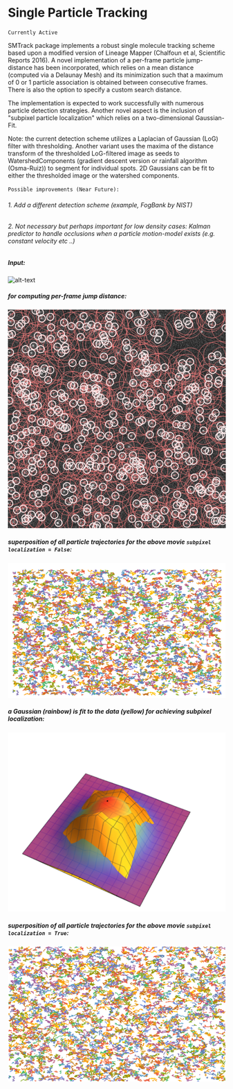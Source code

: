 Single Particle Tracking
=======

`Currently Active`

SMTrack package implements a robust single molecule tracking scheme based upon a modified version of Lineage Mapper (Chalfoun et al, Scientific Reports 2016). A novel implementation of a per-frame particle jump-distance has been incorporated, which relies on a mean distance (computed via a Delaunay Mesh) and its minimization such that a maximum of 0 or 1 particle association is obtained between consecutive frames. There is also the option to specify a custom search distance.

The implementation is expected to work successfully with numerous particle detection strategies. Another novel aspect is the inclusion of "subpixel particle localization" which relies on a two-dimensional Gaussian-Fit.

Note: the current detection scheme utilizes a Laplacian of Gaussian (LoG) filter with thresholding. Another variant uses the maxima of the distance transform of the thresholded LoG-filtered image as seeds to WatershedComponents (gradient descent version or rainfall algorithm (Osma-Ruiz)) to segment for individual spots. 2D Gaussians can be fit to either the thresholded image or the watershed components.

`Possible improvements (Near Future):`

###### 1. Add a different detection scheme (example, FogBank by NIST)

###### 2. Not necessary but perhaps important for low density cases: Kalman predictor to handle occlusions when a particle motion-model exists (e.g. constant velocity etc ..) 




##### Input:

![alt-text](https://github.com/alihashmiii/SMtrack/blob/master/for%20readme/input.gif) 


##### for computing per-frame jump distance:

![alt-text](https://github.com/alihashmiii/SMtrack/blob/master/for%20readme/overlayed%20jump%20distance.png)


##### superposition of all particle trajectories for the above movie `subpixel localization = False`:

![alt-text](https://github.com/alihashmiii/SMtrack/blob/master/for%20readme/simply_segmented.png)


##### a Gaussian (rainbow) is fit to the data (yellow) for achieving subpixel localization:

![alt-text](https://github.com/alihashmiii/SMtrack/blob/master/for%20readme/gaussianFit.png)


##### superposition of all particle trajectories for the above movie `subpixel localization = True`:

![alt-text](https://github.com/alihashmiii/SMtrack/blob/master/for%20readme/subpixel_output.png)

